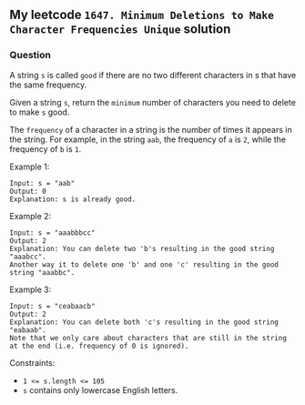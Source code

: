 ## My leetcode `1647. Minimum Deletions to Make Character Frequencies Unique` solution

### Question
A string `s` is called `good` if there are no two different characters in s that have the same frequency.

Given a string `s`, return the `minimum` number of characters you need to delete to make `s` good.

The `frequency` of a character in a string is the number of times it appears in the string. For example, in the string `aab`, the frequency of `a` is `2`, while the frequency of `b` is `1`.

Example 1:
```
Input: s = "aab"
Output: 0
Explanation: s is already good.
```

Example 2:
```
Input: s = "aaabbbcc"
Output: 2
Explanation: You can delete two 'b's resulting in the good string "aaabcc".
Another way it to delete one 'b' and one 'c' resulting in the good string "aaabbc".
```

Example 3:
```
Input: s = "ceabaacb"
Output: 2
Explanation: You can delete both 'c's resulting in the good string "eabaab".
Note that we only care about characters that are still in the string at the end (i.e. frequency of 0 is ignored).
```

Constraints:
* `1 <= s.length <= 105`
* `s` contains only lowercase English letters.
